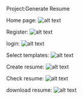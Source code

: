 Project:Generate Resume

Home page:
![alt text](<Скриншот 2025-05-21 103426.png>)

Register:
![alt text](<Скриншот 2025-05-21 104020.png>)

login:
![alt text](<Скриншот 2025-05-21 104157.png>)

Select templates:
![alt text](<Скриншот 2025-05-21 104318.png>)

Create resume:
![alt text](<Скриншот 2025-05-21 104450.png>)

Check resume:
![alt text](<Скриншот 2025-05-21 104546.png>)

download resume:
![alt text](<Скриншот 2025-05-21 104746.png>)
